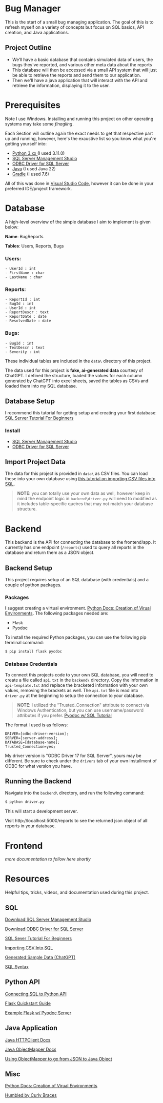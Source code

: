 # Bug Manager
This is the start of a small bug managing application. The goal of this is to refresh myself on a variety of concepts but focus on SQL basics, API creation, and Java applications.

## Project Outline
- We'll have a basic database that contains simulated data of users, the bugs they've reported, and various other meta data about the reports
- This database will then be accessed via a small API system that will just be able to retrieve the reports and send them to our application.
- Then we'll have a java application that will interact with the API and retrieve the information, displaying it to the user.


# Prerequisites
Note I use Windows. Installing and running this project on other operating systems may take some *finagling*.

Each Section will outline again the exact needs to get that respective part up and running, however, here's the exaustive list so you know what you're getting yourself into:

- [Python 3.xx ](https://www.python.org/about/gettingstarted/) (I used 3.11.0)
- [SQL Server Management Studio](https://learn.microsoft.com/en-us/sql/ssms/download-sql-server-management-studio-ssms?view=sql-server-ver16)
- [ODBC Driver for SQL Server](https://learn.microsoft.com/en-us/sql/connect/odbc/download-odbc-driver-for-sql-server?view=sql-server-ver16)
- [Java](https://www.java.com/download/ie_manual.jsp) (I used Java 22)
- [Gradle](https://gradle.org/install/) (I used 7.6)

All of this was done in [Visual Studio Code](https://code.visualstudio.com/), however it can be done in your preferred IDE/project framework.
# Database
A high-level overview of the simple database I aim to implement is given below:

**Name**: BugReports

**Tables**: Users, Reports, Bugs

### Users:
    - UserId : int
    - FirstName : char
    - LastName : char

### Reports:
    - ReportId : int
    - BugId : int
    - UserId : int
    - ReportDescr : text
    - ReportDate : date
    - ResolvedDate : date

### Bugs:
    - BugId : int
    - TextDescr : text
    - Severity : int

These individual tables are included in the `data\` directory of this project.

The data used for this project is **fake, ai-generated data** courtesy of ChatGPT. I defined the structure, loaded the values for each column generated by ChatGPT into excel sheets, saved the tables as CSVs and loaded them into my SQL database.

## Database Setup
I recommend this tutorial for getting setup and creating your first database: [SQL Server Tutorial For Beginners](https://www.youtube.com/watch?v=-EPMOaV7h_Q)

### Install
- [SQL Server Management Studio](https://learn.microsoft.com/en-us/sql/ssms/download-sql-server-management-studio-ssms?view=sql-server-ver16)
- [ODBC Driver for SQL Server](https://learn.microsoft.com/en-us/sql/connect/odbc/download-odbc-driver-for-sql-server?view=sql-server-ver16)


## Import Project Data
The data for this project is provided in `data\` as CSV files. You can load these into your own database using [this tutorial on importing CSV files into SQL](https://www.sqlshack.com/importing-and-working-with-csv-files-in-sql-server/). 

> **NOTE**: you can totally use your own data as well, however keep in mind the endpoint logic in `backend\driver.py` will need to modified as it includes table-specific queires that may not match your database structure.

# Backend
This backend is the API for connecting the database to the frontend/app. It currently has one endpoint (`/reports`) used to query all reports in the database and return them as a JSON object.

## Backend Setup
This project requires setup of an SQL database (with credentials) and a couple of python packages.

### Packages
I suggest creating a virtual environment. [Python Docs: Creation of Virual Environments](https://docs.python.org/3/library/venv.html). 
The following packages needed are:
- Flask
- Pyodoc

To install the required Python packages, you can use the following pip terminal command:
```bash
$ pip install flask pyodoc
```

### Database Credentials
To connect this projects code to your own SQL database, you will need to create a file called `api.txt` in the `backend\` directory. Copy the information in `api-template.txt` and replace the bracketed information with your own values, removing the brackets as well. The `api.txt` file is read into `driver.py` at the beginning to setup the connection to your database. 

>**NOTE**: I utilized the "Trusted_Connection" attribute to connect via Windows Authentication, but you can use username/password attributes if you prefer. [Pyodoc w/ SQL Tutorial](https://learn.microsoft.com/en-us/sql/connect/python/pyodbc/step-3-proof-of-concept-connecting-to-sql-using-pyodbc?view=sql-server-ver16)

The format I used is as follows:
```
DRIVER=[odbc-driver-version];
SERVER=[server-address];
DATABASE=[database-name];
Trusted_Connection=yes;
```

My driver version is "ODBC Driver 17 for SQL Server", yours may be different. Be sure to check under the `drivers` tab of your own installment of ODBC for what version you have.


## Running the Backend
Navigate into the `backend\` directory, and run the following command:

```bash
$ python driver.py
```

This will start a development server. 

Visit http://localhost:5000/reports to see the returned json object of all reports in your database. 

# Frontend
*more documentation to follow here shortly*


# Resources
Helpful tips, tricks, videos, and documentation used during this project.

## SQL
[Download SQL Server Management Studio](https://learn.microsoft.com/en-us/sql/ssms/download-sql-server-management-studio-ssms?view=sql-server-ver16)

[Download ODBC Driver for SQL Server](https://learn.microsoft.com/en-us/sql/connect/odbc/download-odbc-driver-for-sql-server?view=sql-server-ver16)

[SQL Sever Tutorial For Beginners](https://www.youtube.com/watch?v=-EPMOaV7h_Q)

[Importing CSV Into SQL](https://www.sqlshack.com/importing-and-working-with-csv-files-in-sql-server/)

[Generated Sample Data (ChatGPT)](https://chatgpt.com/)

[SQL Syntax](https://learn.microsoft.com/en-us/sql/?view=sql-server-ver16)

## Python API

[Connecting SQL to Python API](https://learn.microsoft.com/en-us/sql/connect/python/pyodbc/python-sql-driver-pyodbc?view=sql-server-ver16)

[Flask Quickstart Guide](https://flask.palletsprojects.com/en/3.0.x/quickstart/)

[Example Flask w/ Pyodoc Server](https://github.com/devashishupadhyay/Sql-Server-Flask)


## Java Application

[Java HTTPClient Docs](https://docs.oracle.com/en/java/javase/11/docs/api/java.net.http/java/net/http/HttpClient.html)

[Java ObjectMapper Docs](https://javadoc.io/doc/com.fasterxml.jackson.core/jackson-databind/2.9.8/com/fasterxml/jackson/databind/ObjectMapper.html)

[Using ObjectMapper to go from JSON to Java Object](https://www.baeldung.com/jackson-object-mapper-tutorial)


## Misc
[Python Docs: Creation of Virual Environments](https://docs.python.org/3/library/venv.html).

[Humbled by Curly Braces](https://stackoverflow.com/questions/20837856/can-not-deserialize-instance-of-java-util-arraylist-out-of-start-object-token)